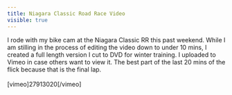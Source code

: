 ---title: Niagara Classic Road Race Videovisible: true---<div>
  I rode with my bike cam at the Niagara Classic RR this past weekend. While I am stilling in the process of editing the video down to under 10 mins, I created a full length version I cut to DVD for winter training. I uploaded to Vimeo in case others want to view it. The best part of the last 20 mins of the flick because that is the final lap.<br /><br />[vimeo]27913020[/vimeo]
</div>